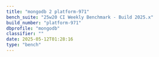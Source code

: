 ```yaml
---
title: "mongodb 2 platform-971"
bench_suite: "25w20 CI Weekly Benchmark - Build 2025.x"
build_number: "platform-971"
dbprofile: "mongodb"
classifier: ""
date: 2025-05-12T01:28:16
type: "bench"
---
```

